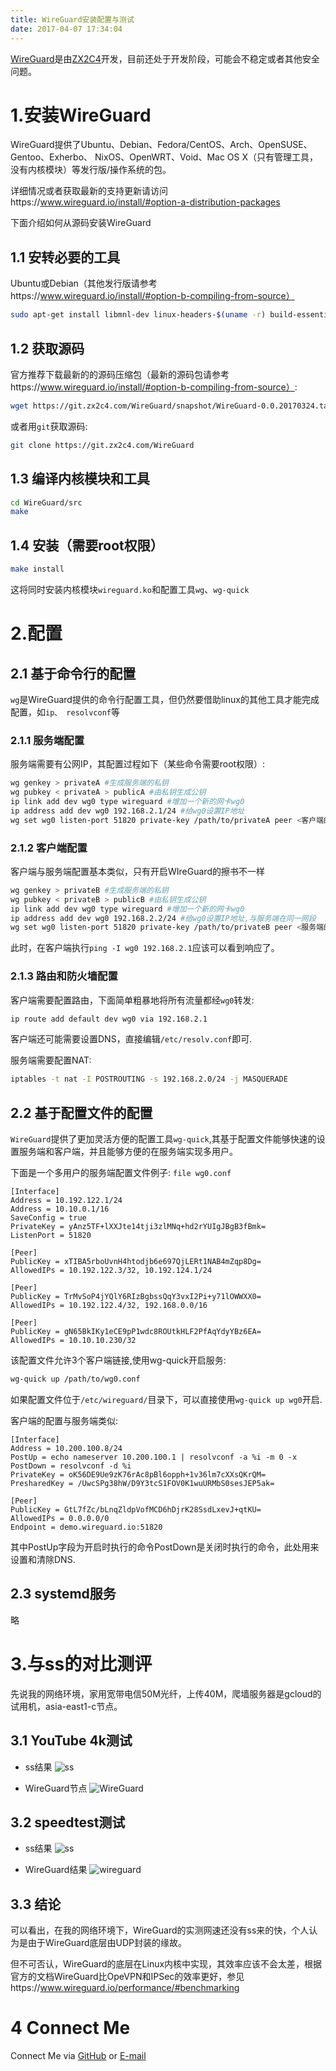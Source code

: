 ```yaml
---
title: WireGuard安装配置与测试
date: 2017-04-07 17:34:04
---
```

[WireGuard](https://www.wireguard.io/)是由[ZX2C4](https://www.zx2c4.com/)开发，目前还处于开发阶段，可能会不稳定或者其他安全问题。

# 1.安装WireGuard
WireGuard提供了Ubuntu、Debian、Fedora/CentOS、Arch、OpenSUSE、Gentoo、Exherbo、
NixOS、OpenWRT、Void、Mac OS X（只有管理工具，没有内核模块）等发行版/操作系统的包。

详细情况或者获取最新的支持更新请访问https://www.wireguard.io/install/#option-a-distribution-packages

下面介绍如何从源码安装WireGuard

## 1.1 安转必要的工具
Ubuntu或Debian（其他发行版请参考https://www.wireguard.io/install/#option-b-compiling-from-source）
```bash
sudo apt-get install libmnl-dev linux-headers-$(uname -r) build-essential pkg-config
```
## 1.2 获取源码
官方推荐下载最新的的源码压缩包（最新的源码包请参考https://www.wireguard.io/install/#option-b-compiling-from-source）:
```bash
wget https://git.zx2c4.com/WireGuard/snapshot/WireGuard-0.0.20170324.tar.xz
```
或者用```git```获取源码:
```bash
git clone https://git.zx2c4.com/WireGuard
```

## 1.3 编译内核模块和工具
```bash
cd WireGuard/src
make
```

## 1.4 安装（需要root权限）
```bash
make install
```
这将同时安装内核模块`wireguard.ko`和配置工具`wg`、`wg-quick`

# 2.配置
## 2.1 基于命令行的配置
`wg`是WireGuard提供的命令行配置工具，但仍然要借助linux的其他工具才能完成配置，如`ip、 resolvconf`等

### 2.1.1 服务端配置
服务端需要有公网IP，其配置过程如下（某些命令需要root权限）:
```bash
wg genkey > privateA #生成服务端的私钥
wg pubkey < privateA > publicA #由私钥生成公钥
ip link add dev wg0 type wireguard #增加一个新的网卡wg0
ip address add dev wg0 192.168.2.1/24 #给wg0设置IP地址
wg set wg0 listen-port 51820 private-key /path/to/privateA peer <客户端的公钥> allowed-ips 192.168.2.0/24 #启动WireGuard, /path/to/privateA为私钥文件路径， 客户端的公钥为下一步为客户端生成的公钥
```

### 2.1.2 客户端配置
客户端与服务端配置基本类似，只有开启WIreGuard的擦书不一样
```bash
wg genkey > privateB #生成服务端的私钥
wg pubkey < privateB > publicB #由私钥生成公钥
ip link add dev wg0 type wireguard #增加一个新的网卡wg0
ip address add dev wg0 192.168.2.2/24 #给wg0设置IP地址,与服务端在同一网段
wg set wg0 listen-port 51820 private-key /path/to/privateB peer <服务端的公钥> allowed-ips 0.0.0.0/0 end-point <服务端IP>:51820 #启动WireGuard, 服务端的公钥为上一步为客户端生成的公钥.allowed-ips必须为0.0.0.0/0
```


此时，在客户端执行`ping -I wg0 192.168.2.1`应该可以看到响应了。

### 2.1.3 路由和防火墙配置
客户端需要配置路由，下面简单粗暴地将所有流量都经`wg0`转发:
```bash
ip route add default dev wg0 via 192.168.2.1
```
客户端还可能需要设置DNS，直接编辑`/etc/resolv.conf`即可.

服务端需要配置NAT:
```bash
iptables -t nat -I POSTROUTING -s 192.168.2.0/24 -j MASQUERADE
```

## 2.2 基于配置文件的配置
`WireGuard`提供了更加灵活方便的配置工具`wg-quick`,其基于配置文件能够快速的设置服务端和客户端，并且能够方便的在服务端实现多用户。

下面是一个多用户的服务端配置文件例子:
`file wg0.conf`
```
[Interface]
Address = 10.192.122.1/24
Address = 10.10.0.1/16
SaveConfig = true
PrivateKey = yAnz5TF+lXXJte14tji3zlMNq+hd2rYUIgJBgB3fBmk=
ListenPort = 51820

[Peer]
PublicKey = xTIBA5rboUvnH4htodjb6e697QjLERt1NAB4mZqp8Dg=
AllowedIPs = 10.192.122.3/32, 10.192.124.1/24

[Peer]
PublicKey = TrMvSoP4jYQlY6RIzBgbssQqY3vxI2Pi+y71lOWWXX0=
AllowedIPs = 10.192.122.4/32, 192.168.0.0/16

[Peer]
PublicKey = gN65BkIKy1eCE9pP1wdc8ROUtkHLF2PfAqYdyYBz6EA=
AllowedIPs = 10.10.10.230/32
```
该配置文件允许3个客户端链接,使用wg-quick开启服务:
```bash
wg-quick up /path/to/wg0.conf
```
如果配置文件位于`/etc/wireguard/`目录下，可以直接使用`wg-quick up wg0`开启.


客户端的配置与服务端类似:
```
[Interface]
Address = 10.200.100.8/24
PostUp = echo nameserver 10.200.100.1 | resolvconf -a %i -m 0 -x
PostDown = resolvconf -d %i
PrivateKey = oK56DE9Ue9zK76rAc8pBl6opph+1v36lm7cXXsQKrQM=
PresharedKey = /UwcSPg38hW/D9Y3tcS1FOV0K1wuURMbS0sesJEP5ak=

[Peer]
PublicKey = GtL7fZc/bLnqZldpVofMCD6hDjrK28SsdLxevJ+qtKU=
AllowedIPs = 0.0.0.0/0
Endpoint = demo.wireguard.io:51820
```
其中PostUp字段为开启时执行的命令PostDown是关闭时执行的命令，此处用来设置和清除DNS.

## 2.3 systemd服务
略

# 3.与ss的对比测评
先说我的网络环境，家用宽带电信50M光纤，上传40M，爬墙服务器是gcloud的试用机，asia-east1-c节点。
## 3.1 YouTube 4k测试
* ss结果
![ss](https://github.com/Benyjuice/blog/raw/master/picture/youtube_4k_ss.png)

* WireGuard节点
![WireGuard](https://github.com/Benyjuice/blog/raw/master/picture/youtube_4k_wg.png)

## 3.2 speedtest测试
* ss结果
![ss](http://www.speedtest.net/result/6197914145.png)

* WireGuard结果
![wireguard](http://www.speedtest.net/result/6197919202.png)

## 3.3 结论
可以看出，在我的网络环境下，WireGuard的实测网速还没有ss来的快，个人认为是由于WireGuard底层由UDP封装的缘故。

但不可否认，WireGuard的底层在Linux内核中实现，其效率应该不会太差，根据官方的文档WireGuard比OpeVPN和IPSec的效率更好，参见https://www.wireguard.io/performance/#benchmarking

# 4 Connect Me
Connect Me via [GitHub](https://github.com/benyjuice/blog/) or [E-mail](mailto:fuxixi1991@gmail.com)
